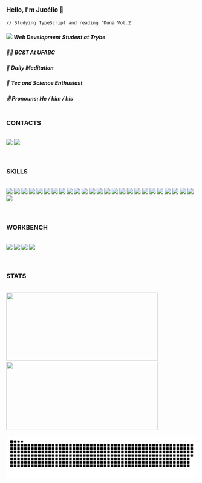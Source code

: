 ### Hello, I'm Jucélio :bear:
```
// Studying TypeScript and reading 'Duna Vol.2'
```

##### <img src="https://assets-global.website-files.com/61549abf6fb9ca5e91bc5709/61549abf6fb9ca4e2fbc57a7_favicon_ios.png" width="14em"/> Web Development Student at Trybe
##### :man_technologist: BC&T At UFABC
##### :seedling: Daily Meditation
##### :satellite: Tec and Science Enthusiast
##### :v: Pronouns:  He / him / his

#

### CONTACTS

</br>
<div style="display: inline_block">
<a href="mailto:juceneon@gmail.com" target="_blank"><img src="https://img.shields.io/badge/email-0078D4?style=for-the-badge&logo=gmail&logoColor=fff&logoWidth=20"/></a>
<a href="https://www.linkedin.com/in/juceliobrandao/" target="_blank"><img src="https://img.shields.io/badge/linkedin-0A66C2?style=for-the-badge&logo=linkedin&logoColor=fff&logoWidth=20"/></a>
</div>
</br>

#

### SKILLS

</br>
<div style="display: inline_block">
  <img src="https://img.shields.io/badge/bash-4EAA25?style=for-the-badge&logo=gnubash&logoColor=fff&logoWidth=20"/>
  <img src="https://img.shields.io/badge/chai-A30701?style=for-the-badge&logo=chai&logoColor=fff&logoWidth=20"/>
  <img src="https://img.shields.io/badge/css3-1572B6?style=for-the-badge&logo=css3&logoColor=fff&logoWidth=20"/>
  <img src="https://img.shields.io/badge/docker-2496ED?style=for-the-badge&logo=docker&logoColor=fff&logoWidth=20"/>
  <img src="https://img.shields.io/badge/eslint-4B32C3?style=for-the-badge&logo=eslint&logoColor=fff&logoWidth=20"/>
  <img src="https://img.shields.io/badge/express-1c1c1c?style=for-the-badge&logo=express&logoColor=fff&logoWidth=20"/>
  <img src="https://img.shields.io/badge/git-F05032?style=for-the-badge&logo=git&logoColor=fff&logoWidth=20"/>
  <img src="https://img.shields.io/badge/github-1c1c1c?style=for-the-badge&logo=github&logoColor=fff&logoWidth=20"/>
  <img src="https://img.shields.io/badge/heroku-430098?style=for-the-badge&logo=heroku&logoColor=fff&logoWidth=20"/>
  <img src="https://img.shields.io/badge/html5-E34F26?style=for-the-badge&logo=html5&logoColor=fff&logoWidth=20"/>
  <img src="https://img.shields.io/badge/javascript-F7DF1E?style=for-the-badge&logo=javascript&logoColor=fff&logoWidth=20"/>
  <img src="https://img.shields.io/badge/jest-C21325?style=for-the-badge&logo=jest&logoColor=fff&logoWidth=20"/>
  <img src="https://img.shields.io/badge/jwt-1c1c1c?style=for-the-badge&logo=jsonwebtokens&logoColor=fff&logoWidth=20"/>
  <img src="https://img.shields.io/badge/mysql-4479A1?style=for-the-badge&logo=mysql&logoColor=fff&logoWidth=20"/>
  <img src="https://img.shields.io/badge/mocha-8D6748?style=for-the-badge&logo=mocha&logoColor=fff&logoWidth=20"/>
  <img src="https://img.shields.io/badge/pandas-purple?style=for-the-badge&logo=pandas&logoColor=fff&logoWidth=20"/>
  <img src="https://img.shields.io/badge/python-blue?style=for-the-badge&logo=python&logoColor=fff&logoWidth=20"/>
  <img src="https://img.shields.io/badge/node.js-339933?style=for-the-badge&logo=nodedotjs&logoColor=fff&logoWidth=20"/>
  <img src="https://img.shields.io/badge/npm-CB3837?style=for-the-badge&logo=npm&logoColor=fff&logoWidth=20"/>
  <img src="https://img.shields.io/badge/react-61DAFB?style=for-the-badge&logo=react&logoColor=fff&logoWidth=20"/>
  <img src="https://img.shields.io/badge/react router-CA4245?style=for-the-badge&logo=reactrouter&logoColor=fff&logoWidth=20"/>
  <img src="https://img.shields.io/badge/rtl-E33332?style=for-the-badge&logo=testinglibrary&logoColor=fff&logoWidth=20"/>
  <img src="https://img.shields.io/badge/redux toolkit-764ABC?style=for-the-badge&logo=redux&logoColor=fff&logoWidth=20"/>
  <img src="https://img.shields.io/badge/sequelize-52B0E7?style=for-the-badge&logo=sequelize&logoColor=fff&logoWidth=20"/>
  <img src="https://img.shields.io/badge/stylelint-1c1c1c?style=for-the-badge&logo=stylelint&logoColor=fff&logoWidth=20"/>
  <img src="https://img.shields.io/badge/typescript-3178C6?style=for-the-badge&logo=typescript&logoColor=fff&logoWidth=20"/>
</div>
</br>

#

### WORKBENCH

</br>
<div style="display: inline_block">
  <img src="https://img.shields.io/badge/windows-blue?style=for-the-badge&logo=windows&logoColor=fff&logoWidth=20"/>
  <img src="https://img.shields.io/badge/linux-gray?style=for-the-badge&logo=linux&logoColor=fff&logoWidth=20"/>
  <img src="https://img.shields.io/badge/Pop!_OS-orangestyle=for-the-badge&logo=Pop!_OS&logoColor=fff&logoWidth=20"/>  
  <img src="https://img.shields.io/badge/code-007ACC?style=for-the-badge&logo=visualstudiocode&logoColor=fff&logoWidth=20"/>
</div>
</br>

#

### STATS

</br>

<a href="https://github.com/juujb">
   <img width="400px" height="180em" src="https://github-readme-stats.vercel.app/api?username=juujb&show_icons=true&theme=dracula&include_all_commits=true&count_private=true"/>
   <img width="400px" height="180em" src="https://github-readme-stats.vercel.app/api/top-langs/?username=juujb&layout=compact&langs_count=16&theme=dracula"/>
  </a>

![Snake animation](https://github.com/juujb/juujb/blob/output/github-contribution-grid-snake.svg)
 

